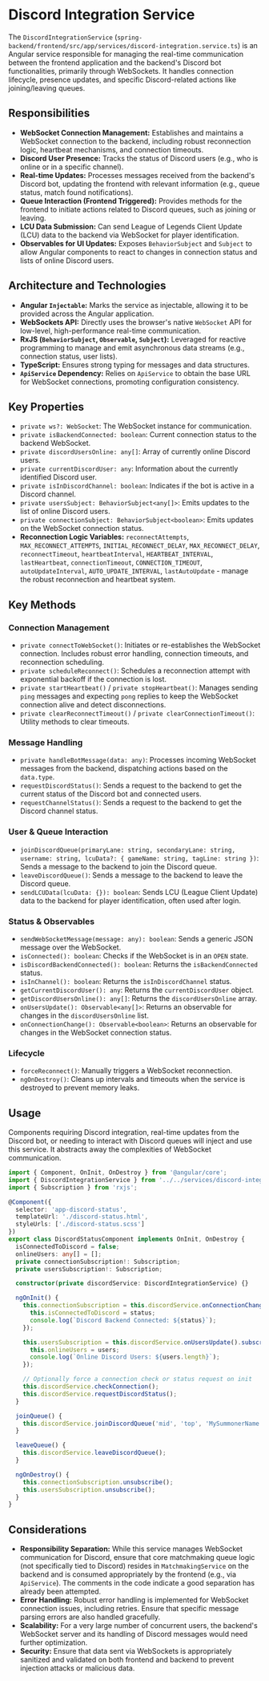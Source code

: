 # Discord Integration Service

The `DiscordIntegrationService` (`spring-backend/frontend/src/app/services/discord-integration.service.ts`) is an Angular service responsible for managing the real-time communication between the frontend application and the backend's Discord bot functionalities, primarily through WebSockets. It handles connection lifecycle, presence updates, and specific Discord-related actions like joining/leaving queues.

## Responsibilities

- **WebSocket Connection Management:** Establishes and maintains a WebSocket connection to the backend, including robust reconnection logic, heartbeat mechanisms, and connection timeouts.
- **Discord User Presence:** Tracks the status of Discord users (e.g., who is online or in a specific channel).
- **Real-time Updates:** Processes messages received from the backend's Discord bot, updating the frontend with relevant information (e.g., queue status, match found notifications).
- **Queue Interaction (Frontend Triggered):** Provides methods for the frontend to initiate actions related to Discord queues, such as joining or leaving.
- **LCU Data Submission:** Can send League of Legends Client Update (LCU) data to the backend via WebSocket for player identification.
- **Observables for UI Updates:** Exposes `BehaviorSubject` and `Subject` to allow Angular components to react to changes in connection status and lists of online Discord users.

## Architecture and Technologies

- **Angular `Injectable`:** Marks the service as injectable, allowing it to be provided across the Angular application.
- **WebSockets API:** Directly uses the browser's native `WebSocket` API for low-level, high-performance real-time communication.
- **RxJS (`BehaviorSubject`, `Observable`, `Subject`):** Leveraged for reactive programming to manage and emit asynchronous data streams (e.g., connection status, user lists).
- **TypeScript:** Ensures strong typing for messages and data structures.
- **`ApiService` Dependency:** Relies on `ApiService` to obtain the base URL for WebSocket connections, promoting configuration consistency.

## Key Properties

- `private ws?: WebSocket`: The WebSocket instance for communication.
- `private isBackendConnected: boolean`: Current connection status to the backend WebSocket.
- `private discordUsersOnline: any[]`: Array of currently online Discord users.
- `private currentDiscordUser: any`: Information about the currently identified Discord user.
- `private isInDiscordChannel: boolean`: Indicates if the bot is active in a Discord channel.
- `private usersSubject: BehaviorSubject<any[]>`: Emits updates to the list of online Discord users.
- `private connectionSubject: BehaviorSubject<boolean>`: Emits updates on the WebSocket connection status.
- **Reconnection Logic Variables:** `reconnectAttempts`, `MAX_RECONNECT_ATTEMPTS`, `INITIAL_RECONNECT_DELAY`, `MAX_RECONNECT_DELAY`, `reconnectTimeout`, `heartbeatInterval`, `HEARTBEAT_INTERVAL`, `lastHeartbeat`, `connectionTimeout`, `CONNECTION_TIMEOUT`, `autoUpdateInterval`, `AUTO_UPDATE_INTERVAL`, `lastAutoUpdate` - manage the robust reconnection and heartbeat system.

## Key Methods

### Connection Management

- `private connectToWebSocket()`: Initiates or re-establishes the WebSocket connection. Includes robust error handling, connection timeouts, and reconnection scheduling.
- `private scheduleReconnect()`: Schedules a reconnection attempt with exponential backoff if the connection is lost.
- `private startHeartbeat()` / `private stopHeartbeat()`: Manages sending `ping` messages and expecting `pong` replies to keep the WebSocket connection alive and detect disconnections.
- `private clearReconnectTimeout()` / `private clearConnectionTimeout()`: Utility methods to clear timeouts.

### Message Handling

- `private handleBotMessage(data: any)`: Processes incoming WebSocket messages from the backend, dispatching actions based on the `data.type`.
- `requestDiscordStatus()`: Sends a request to the backend to get the current status of the Discord bot and connected users.
- `requestChannelStatus()`: Sends a request to the backend to get the Discord channel status.

### User & Queue Interaction

- `joinDiscordQueue(primaryLane: string, secondaryLane: string, username: string, lcuData?: { gameName: string, tagLine: string })`: Sends a message to the backend to join the Discord queue.
- `leaveDiscordQueue()`: Sends a message to the backend to leave the Discord queue.
- `sendLCUData(lcuData: {}): boolean`: Sends LCU (League Client Update) data to the backend for player identification, often used after login.

### Status & Observables

- `sendWebSocketMessage(message: any): boolean`: Sends a generic JSON message over the WebSocket.
- `isConnected(): boolean`: Checks if the WebSocket is in an `OPEN` state.
- `isDiscordBackendConnected(): boolean`: Returns the `isBackendConnected` status.
- `isInChannel(): boolean`: Returns the `isInDiscordChannel` status.
- `getCurrentDiscordUser(): any`: Returns the `currentDiscordUser` object.
- `getDiscordUsersOnline(): any[]`: Returns the `discordUsersOnline` array.
- `onUsersUpdate(): Observable<any[]>`: Returns an observable for changes in the `discordUsersOnline` list.
- `onConnectionChange(): Observable<boolean>`: Returns an observable for changes in the WebSocket connection status.

### Lifecycle

- `forceReconnect()`: Manually triggers a WebSocket reconnection.
- `ngOnDestroy()`: Cleans up intervals and timeouts when the service is destroyed to prevent memory leaks.

## Usage

Components requiring Discord integration, real-time updates from the Discord bot, or needing to interact with Discord queues will inject and use this service. It abstracts away the complexities of WebSocket communication.

```typescript
import { Component, OnInit, OnDestroy } from '@angular/core';
import { DiscordIntegrationService } from '../../services/discord-integration.service';
import { Subscription } from 'rxjs';

@Component({
  selector: 'app-discord-status',
  templateUrl: './discord-status.html',
  styleUrls: ['./discord-status.scss']
})
export class DiscordStatusComponent implements OnInit, OnDestroy {
  isConnectedToDiscord = false;
  onlineUsers: any[] = [];
  private connectionSubscription!: Subscription;
  private usersSubscription!: Subscription;

  constructor(private discordService: DiscordIntegrationService) {}

  ngOnInit() {
    this.connectionSubscription = this.discordService.onConnectionChange().subscribe(status => {
      this.isConnectedToDiscord = status;
      console.log(`Discord Backend Connected: ${status}`);
    });

    this.usersSubscription = this.discordService.onUsersUpdate().subscribe(users => {
      this.onlineUsers = users;
      console.log(`Online Discord Users: ${users.length}`);
    });

    // Optionally force a connection check or status request on init
    this.discordService.checkConnection();
    this.discordService.requestDiscordStatus();
  }

  joinQueue() {
    this.discordService.joinDiscordQueue('mid', 'top', 'MySummonerName');
  }

  leaveQueue() {
    this.discordService.leaveDiscordQueue();
  }

  ngOnDestroy() {
    this.connectionSubscription.unsubscribe();
    this.usersSubscription.unsubscribe();
  }
}
```

## Considerations

- **Responsibility Separation:** While this service manages WebSocket communication for Discord, ensure that core matchmaking queue logic (not specifically tied to Discord) resides in `MatchmakingService` on the backend and is consumed appropriately by the frontend (e.g., via `ApiService`). The comments in the code indicate a good separation has already been attempted.
- **Error Handling:** Robust error handling is implemented for WebSocket connection issues, including retries. Ensure that specific message parsing errors are also handled gracefully.
- **Scalability:** For a very large number of concurrent users, the backend's WebSocket server and its handling of Discord messages would need further optimization.
- **Security:** Ensure that data sent via WebSockets is appropriately sanitized and validated on both frontend and backend to prevent injection attacks or malicious data.
